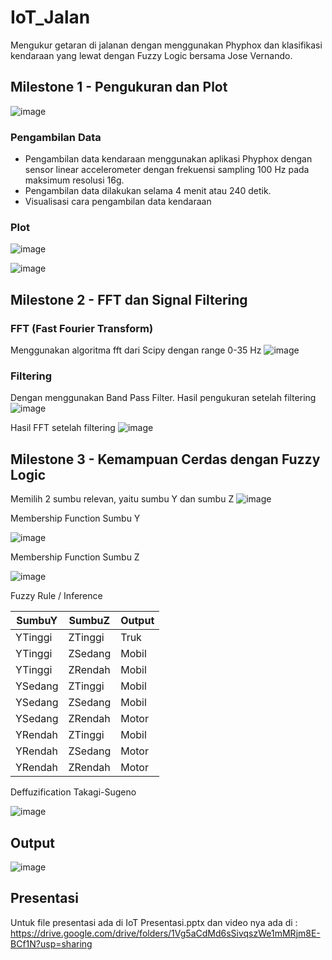 # IoT_Jalan
Mengukur getaran di jalanan dengan menggunakan Phyphox dan klasifikasi kendaraan yang lewat dengan Fuzzy Logic bersama Jose Vernando.

## Milestone 1 - Pengukuran dan Plot
![image](https://user-images.githubusercontent.com/57952404/167529082-97106b86-83f5-415c-936b-5c5344385495.png)

### Pengambilan Data
- Pengambilan data kendaraan menggunakan aplikasi Phyphox dengan sensor linear accelerometer dengan frekuensi sampling 100 Hz pada maksimum resolusi 16g.
- Pengambilan data dilakukan selama 4  menit atau 240 detik.
- Visualisasi cara pengambilan data kendaraan

### Plot
![image](https://user-images.githubusercontent.com/57952404/167531024-35c53b25-e219-4e19-b0a4-8c095414718e.png)

![image](https://user-images.githubusercontent.com/57952404/167531055-b02b318c-2757-4833-b0d1-38e56c0779f1.png)

## Milestone 2 - FFT dan Signal Filtering

### FFT (Fast Fourier Transform)
Menggunakan algoritma fft dari Scipy dengan range 0-35 Hz
![image](https://user-images.githubusercontent.com/57952404/167531075-ad0d5c31-0ac7-4218-8c2d-d8dc2f294403.png)

### Filtering
Dengan menggunakan Band Pass Filter. Hasil pengukuran setelah filtering
![image](https://user-images.githubusercontent.com/57952404/167531092-ab7f44ed-ee91-48bb-bfa4-46bb022bdb2b.png)

Hasil FFT setelah filtering
![image](https://user-images.githubusercontent.com/57952404/167531106-b6dd9c66-1d7a-4994-a716-c5ecabc5ca2e.png)

## Milestone 3 - Kemampuan Cerdas dengan Fuzzy Logic
Memilih 2 sumbu relevan, yaitu sumbu Y dan sumbu Z
![image](https://user-images.githubusercontent.com/57952404/167530882-05bd612e-ec5d-4a6f-80b2-e812b8e586ab.png)

Membership Function Sumbu Y

![image](https://user-images.githubusercontent.com/57952404/167530837-c5f44081-ce1e-4cdf-88b8-edc6e4f94c1d.png)

Membership Function Sumbu Z

![image](https://user-images.githubusercontent.com/57952404/167530911-851c77bb-4914-4dae-8eb6-fc940e602491.png)

Fuzzy Rule / Inference

SumbuY | SumbuZ | Output
--|--|--
YTinggi | ZTinggi | Truk
YTinggi | ZSedang | Mobil
YTinggi | ZRendah | Mobil
YSedang | ZTinggi | Mobil
YSedang | ZSedang | Mobil
YSedang | ZRendah | Motor
YRendah | ZTinggi | Mobil
YRendah | ZSedang | Motor
YRendah | ZRendah | Motor

Deffuzification Takagi-Sugeno

![image](https://user-images.githubusercontent.com/57952404/167531199-8e55e503-9d77-4f45-ab6b-9b71ecfcc398.png)

## Output
![image](https://user-images.githubusercontent.com/57952404/167531685-3ee37725-cd38-4b64-bbdb-98c45454cfb6.png)

## Presentasi
Untuk file presentasi ada di IoT Presentasi.pptx dan video nya ada di : https://drive.google.com/drive/folders/1Vg5aCdMd6sSivqszWe1mMRjm8E-BCf1N?usp=sharing
